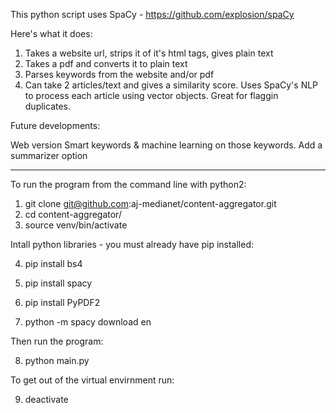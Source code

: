 This python script uses SpaCy - https://github.com/explosion/spaCy

Here's what it does:

1. Takes a website url, strips it of it's html tags, gives plain text
2. Takes a pdf and converts it to plain text
3. Parses keywords from the website and/or pdf
4. Can take 2 articles/text and gives a similarity score. Uses SpaCy's NLP to process each article using vector objects. Great for flaggin duplicates.

Future developments:

Web version
Smart keywords & machine learning on those keywords.
Add a summarizer option

**************************************************************************

To run the program from the command line with python2:

1. git clone git@github.com:aj-medianet/content-aggregator.git
2. cd content-aggregator/
3. source venv/bin/activate

Intall python libraries - you must already have pip installed:

4. pip install bs4

5. pip install spacy

6. pip install PyPDF2

7. python -m spacy download en

Then run the program:

8. python main.py

To get out of the virtual envirnment run:

9. deactivate 
